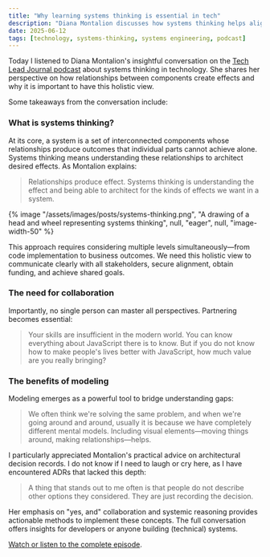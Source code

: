 ```yaml
---
title: "Why learning systems thinking is essential in tech"
description: "Diana Montalion discusses how systems thinking helps align stakeholders and improve technical outcomes through better modeling and collaboration."
date: 2025-06-12
tags: [technology, systems-thinking, systems engineering, podcast]
---
```


Today I listened to Diana Montalion's insightful conversation on the [Tech Lead Journal podcast](https://techleadjournal.dev/episodes/219/) about systems thinking in technology. She shares her perspective on how relationships between components create effects and why it is important to have this holistic view.

<lite-youtube videoid="jyNIACaTk9I" playlabel="Why Learning Systems Thinking is Essential in Tech - Diana Montalion"></lite-youtube>

Some takeaways from the conversation include:

### What is systems thinking?

At its core, a system is a set of interconnected components whose relationships produce outcomes that individual parts cannot achieve alone. Systems thinking means understanding these relationships to architect desired effects. As Montalion explains:

> Relationships produce effect. Systems thinking is understanding the effect and being able to architect for the kinds of effects we want in a system.

{% image "/assets/images/posts/systems-thinking.png", "A drawing of a head and wheel representing systems thinking", null, "eager", null, "image-width-50" %}

This approach requires considering multiple levels simultaneously—from code implementation to business outcomes. We need this holistic view to communicate clearly with all stakeholders, secure alignment, obtain funding, and achieve shared goals.

### The need for collaboration

Importantly, no single person can master all perspectives. Partnering becomes essential:

> Your skills are insufficient in the modern world. You can know everything about JavaScript there is to know. But if you do not know how to make people's lives better with JavaScript, how much value are you really bringing?

### The benefits of modeling

Modeling emerges as a powerful tool to bridge understanding gaps:

> We often think we're solving the same problem, and when we're going around and around, usually it is because we have completely different mental models. Including visual elements—moving things around, making relationships—helps.

I particularly appreciated Montalion's practical advice on architectural decision records. I do not know if I need to laugh or cry here, as I have encountered ADRs that lacked this depth:

> A thing that stands out to me often is that people do not describe other options they considered. They are just recording the decision.

Her emphasis on "yes, and" collaboration and systemic reasoning provides actionable methods to implement these concepts. The full conversation offers insights for developers or anyone building (technical) systems.

[Watch or listen to the complete episode](https://techleadjournal.dev/episodes/219/).